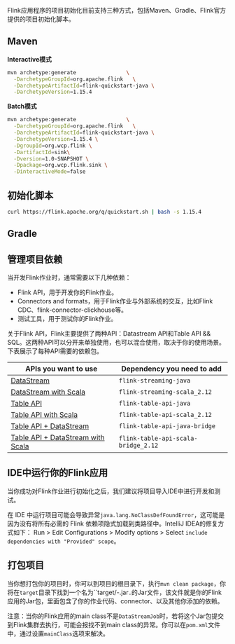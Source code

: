

Flink应用程序的项目初始化目前支持三种方式，包括Maven、Gradle、Flink官方提供的项目初始化脚本。

## Maven

**Interactive模式**

```bash
mvn archetype:generate                \
  -DarchetypeGroupId=org.apache.flink   \
  -DarchetypeArtifactId=flink-quickstart-java \
  -DarchetypeVersion=1.15.4
```

**Batch模式**

```bash
mvn archetype:generate                \
  -DarchetypeGroupId=org.apache.flink   \
  -DarchetypeArtifactId=flink-quickstart-java \
  -DarchetypeVersion=1.15.4 \
  -DgroupId=org.wcp.flink \
  -DartifactId=sink\
  -Dversion=1.0-SNAPSHOT \
  -Dpackage=org.wcp.flink.sink \
  -DinteractiveMode=false
```

## 初始化脚本

```bash
curl https://flink.apache.org/q/quickstart.sh | bash -s 1.15.4
```

## Gradle

## 管理项目依赖

当开发Flink作业时，通常需要以下几种依赖：

* Flink API，用于开发你的Flink作业。
* Connectors and formats，用于Flink作业与外部系统的交互，比如Flink CDC、flink-connector-clickhouse等。
* 测试工具，用于测试你的Flink作业。

关于Flink API，Flink主要提供了两种API：Datastream API和Table API && SQL。这两种API可以分开来单独使用，也可以混合使用，取决于你的使用场景。下表展示了每种API需要的依赖包。

| APIs you want to use                                         | Dependency you need to add          |
| ------------------------------------------------------------ | ----------------------------------- |
| [DataStream](https://nightlies.apache.org/flink/flink-docs-release-1.15/docs/dev/datastream/overview/) | `flink-streaming-java`              |
| [DataStream with Scala](https://nightlies.apache.org/flink/flink-docs-release-1.15/docs/dev/datastream/scala_api_extensions/) | `flink-streaming-scala_2.12`        |
| [Table API](https://nightlies.apache.org/flink/flink-docs-release-1.15/docs/dev/table/common/) | `flink-table-api-java`              |
| [Table API with Scala](https://nightlies.apache.org/flink/flink-docs-release-1.15/docs/dev/table/common/) | `flink-table-api-scala_2.12`        |
| [Table API + DataStream](https://nightlies.apache.org/flink/flink-docs-release-1.15/docs/dev/table/data_stream_api/) | `flink-table-api-java-bridge`       |
| [Table API + DataStream with Scala](https://nightlies.apache.org/flink/flink-docs-release-1.15/docs/dev/table/data_stream_api/) | `flink-table-api-scala-bridge_2.12` |



## IDE中运行你的Flink应用

当你成功对Flink作业进行初始化之后，我们建议将项目导入IDE中进行开发和测试。

在 IDE 中运行项目可能会导致异常`java.lang.NoClassDefFoundError`，这可能是因为没有将所有必需的 Flink 依赖项隐式加载到类路径中。IntelliJ IDEA的修复方式如下：
Run > Edit Configurations > Modify options > Select `include dependencies with "Provided" scope`。

## 打包项目

当你想打包你的项目时，你可以到项目的根目录下，执行`mvn clean package`，你将在`target`目录下找到一个名为``target/<artifact-id>-<version>.jar`.`的Jar文件，该文件就是你的Flink应用的Jar包，里面包含了你的作业代码、connector、以及其他你添加的依赖。

注意：当你的Flink应用的main class不是`DataStreamJob`时，若将这个Jar包提交到Flink集群去执行，可能会报找不到main class的异常。你可以在`pom.xml`文件中，通过设置`mainClass`选项来解决。